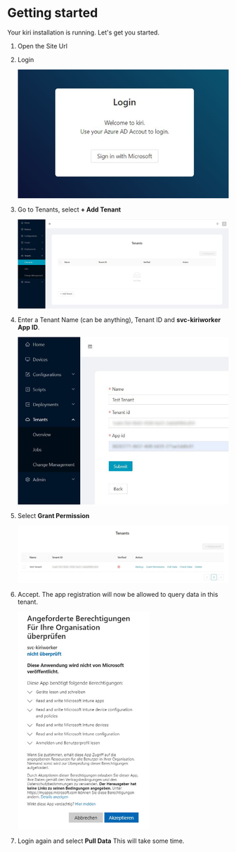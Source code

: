 # Getting started

Your kiri installation is running. Let's get you started.

1. Open the Site Url

2. Login

   <img width=700px src="https://github.com/schmm2/kiri-docs/raw/main/docs/img/firststeps.JPG?raw=true">

3. Go to Tenants, select **+ Add Tenant**

   <img width=700px src="https://github.com/schmm2/kiri-docs/raw/main/docs/img/firststeps2.JPG?raw=true">

4. Enter a Tenant Name (can be anything), Tenant ID and **svc-kiriworker App ID**.

   <img width=700px src="https://github.com/schmm2/kiri-docs/raw/main/docs/img/firststeps3.JPG?raw=true">

5. Select **Grant Permission**

    <img width=700px src="https://github.com/schmm2/kiri-docs/raw/main/docs/img/firststeps4.JPG?raw=true">

6. Accept. The app registration will now be allowed to query data in this tenant.

    <img width=300px src="https://github.com/schmm2/kiri-docs/raw/main/docs/img/firststeps5.JPG?raw=true">

7. Login again and select **Pull Data**
This will take some time.
